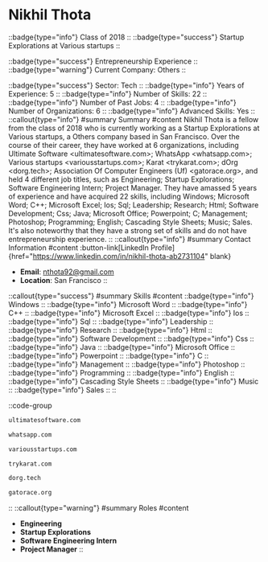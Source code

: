 # Nikhil Thota
::badge{type="info"}
Class of 2018
::
::badge{type="success"}
Startup Explorations at Various startups
::

::badge{type="success"}
Entrepreneurship Experience
::
::badge{type="warning"}
Current Company: Others
::

::badge{type="success"}
Sector: Tech
::
::badge{type="info"}
Years of Experience: 5
::
::badge{type="info"}
Number of Skills: 22
::
::badge{type="info"}
Number of Past Jobs: 4
::
::badge{type="info"}
Number of Organizations: 6
::
::badge{type="info"}
Advanced Skills: Yes
::
::callout{type="info"}
#summary
Summary
#content
Nikhil Thota is a fellow from the class of 2018 who is currently working as a Startup Explorations at Various startups, a Others company based in San Francisco. Over the course of their career, they have worked at 6 organizations, including Ultimate Software <ultimatesoftware.com>; WhatsApp <whatsapp.com>; Various startups <variousstartups.com>; Karat <trykarat.com>; dOrg <dorg.tech>; Association Of Computer Engineers (Uf) <gatorace.org>, and held 4 different job titles, such as Engineering; Startup Explorations; Software Engineering Intern; Project Manager. They have amassed 5 years of experience and have acquired 22 skills, including Windows; Microsoft Word; C++; Microsoft Excel; Ios; Sql; Leadership; Research; Html; Software Development; Css; Java; Microsoft Office; Powerpoint; C; Management; Photoshop; Programming; English; Cascading Style Sheets; Music; Sales. It's also noteworthy that they have a strong set of skills and do not have entrepreneurship experience.
::
::callout{type="info"}
#summary
Contact Information
#content
:button-link[LinkedIn Profile]{href="https://www.linkedin.com/in/nikhil-thota-ab2731104" blank}
- **Email**: nthota92@gmail.com
- **Location**: San Francisco
::

::callout{type="success"}
#summary
Skills
#content
::badge{type="info"}
Windows
::
::badge{type="info"}
Microsoft Word
::
::badge{type="info"}
C++
::
::badge{type="info"}
Microsoft Excel
::
::badge{type="info"}
Ios
::
::badge{type="info"}
Sql
::
::badge{type="info"}
Leadership
::
::badge{type="info"}
Research
::
::badge{type="info"}
Html
::
::badge{type="info"}
Software Development
::
::badge{type="info"}
Css
::
::badge{type="info"}
Java
::
::badge{type="info"}
Microsoft Office
::
::badge{type="info"}
Powerpoint
::
::badge{type="info"}
C
::
::badge{type="info"}
Management
::
::badge{type="info"}
Photoshop
::
::badge{type="info"}
Programming
::
::badge{type="info"}
English
::
::badge{type="info"}
Cascading Style Sheets
::
::badge{type="info"}
Music
::
::badge{type="info"}
Sales
::
::

::code-group
```bash [Ultimate Software]
ultimatesoftware.com
```
```bash [WhatsApp]
whatsapp.com
```
```bash [Various startups]
variousstartups.com
```
```bash [Karat]
trykarat.com
```
```bash [dOrg]
dorg.tech
```
```bash [Association Of Computer Engineers (Uf)]
gatorace.org
```
::
::callout{type="warning"}
#summary
Roles
#content
- **Engineering**
- **Startup Explorations**
- **Software Engineering Intern**
- **Project Manager**
::

